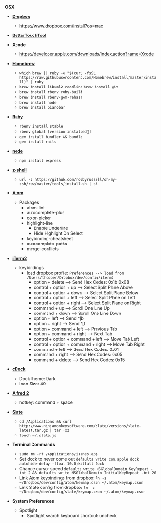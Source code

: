 ****OSX****
+ **[Dropbox](https://www.dropbox.com/home)**
  + https://www.dropbox.com/install?os=mac
+ **[BetterTouchTool](http://www.bettertouchtool.net/)**
+ **Xcode**
  + https://developer.apple.com/downloads/index.action?name=Xcode
+ **[Homebrew](http://brew.sh/)**
  + `which brew || ruby -e "$(curl -fsSL https://raw.githubusercontent.com/Homebrew/install/master/install)" | ruby`
  + `brew install libxml2 readline`
    `brew install git`
  + `brew install rbenv ruby-build`
  + `brew install rbenv-gem-rehash`
  + `brew install node`
  + `brew install pianobar`
+ **[Ruby](https://www.ruby-lang.org/en/)**
  + `rbenv install stable`
  + `rbenv global [version installed]`
  + `gem install bundler && bundle`
  + `gem install rails`
+ **[node](https://nodejs.org/)**
  + `npm install express`
+ **[z-shell](http://www.zsh.org/)**
    + `url -L https://github.com/robbyrussell/oh-my-zsh/raw/master/tools/install.sh | sh`
+ **[Atom](https://atom.io/)**
  + Packages
    + atom-lint
    + autocomplete-plus
    + color-picker
    + highlight-line
      + Enable Underline
      + Hide Highlight On Select
    + keybinding-cheatsheet
    + autocomplete-paths
    + merge-conflicts

+ **[iTerm2](http://iterm2.com/)**
  + keybindings
    + load dropbox profile: `Preferences --> load from /Users/thooper/Dropbox/dev/config/iterm2`
      + option + delete --> Send Hex Codes: 0x1b 0x08
      + control + option + up --> Select Split Plane Above
      + control + option + down --> Select Split Plane Below
      + control + option + left --> Select Split Plane on Left
      + control + option + right --> Select Split Plane on Right
      + command + up --> Scroll One Line Up
      + command + down --> Scroll One Line Down
      + option + left --> Send ^[b
      + option + right --> Send ^[f
      + option + command + left --> Previous Tab
      + option + command + right --> Next Tab
      + control + option + command + left --> Move Tab Left
      + control + option + command + right --> Move Tab Right
      + command + left --> Send Hex Codes: 0x01
      + command + right --> Send Hex Codes: 0x05
      + command + delete --> Send Hex Codes: 0x15
+ **[cDock](http://sourceforge.net/projects/cdock/)**
  + Dock theme: Dark
  + Icon Size: 40
+ **[Alfred 2](http://www.alfredapp.com/)**
  + hotkey: command + space
+ **[Slate](http://pythonhackers.com/p/jigish/slate)**
  + `cd /Applications && curl http://www.ninjamonkeysoftware.com/slate/versions/slate-latest.tar.gz | tar -xz`
  + `touch ~/.slate.js`
+ **Terminal Commands**
  + `sudo rm -rf /Applications/iTunes.app`
  + Set dock to never come out `defaults write com.apple.dock autohide-delay -float 10.0;killall Dock`
  + Change cursor speed `defaults write NSGlobalDomain KeyRepeat -int 2 && defaults write NSGlobalDomain InitialKeyRepeat -int 20`
  + Link Atom keybindings from dropbox: `ln -s ~/Dropbox/dev/config/atom/keymap.cson ~/.atom/keymap.cson`
  + Link Slate config from dropbox: `ln -s ~/Dropbox/dev/config/slate/keymap.cson ~/.atom/keymap.cson`
+ **System Preferences**
  + Spotlight
    + Spotlight search keyboard shortcut: uncheck
